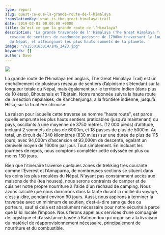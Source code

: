 ```yaml
---
type: report
slug: quest-ce-que-la-grande-route-de-l-himalaya
translationKey: what-is-the-great-himalaya-trail
date: 2019-02-01 00:00:00 +0000
title: Qu’est ce que la grande route de l’Himalaya?
description: 'La grande traversée de l''Himalaya (The Great Himalaya Trail) est un
  réseaux de sentiers de randonnée pedestre de 1700km traversant la longueur totale
  du Népal, et atteingnant les plus hauts sommets de la planète. '
image: "/v1550183014/IMG_2423.jpg"
keywords: []
author: Dave
---
```

![](https://res.cloudinary.com/wildernessprime/image/upload/w_800,dpr_auto/v1550183229/overview-map-5000.jpg)

La grande route de l’Himalaya (en anglais, The Great Himalaya Trail) est un enchaînement de plusieurs réseaux de sentiers d’alpinisme s’étendant sur la longueur totale du Népal, mais également sur le territoire Indien (dans plus de 10 états), Bhoutanais et Tibétain. Notre randonnée suivra la haute route de la section népalaises, de Kanchenjunga, à la frontière indienne, jusqu’à Hilsa, sur la frontière chinoise.

La raison pour laquelle cette traverse se nomme "haute route", est parce qu’elle emprunte les plus hauts sentiers praticables (jusqu’à maintenant) du pays, oscillants à une moyenne de 3750 mètres.    (12 000 pieds) d’altitude, incluant 2 sommets de plus de 6000m, et 18 passes de plus de 5000m. Au total, un circuit de 1340 kilomètres (830 miles) sur une durée de plus de 115 jours, avec 94,000m d’ascension et 93,000m de descente, égalant un dénivelé moyen de 1600m par jour. Tout simplement. En incluant les journées de repos, nous comptons compléter cette odyssée en plus ou moins 130 jours.

Bien que l’itinéraire traverse quelques zones de trekking très courante comme l’Everest et l’Annapurna, de nombreuses sections se situent dans les coins les plus reculées du Népal. N'ayant pas constamment accès aux maisons de thé (tea houses), nous serons contraints de camper et de cuisiner notre propre nourriture à l'aide d'un réchaud de camping. Nous avons calculé que nous dormirons dans la tante durant la moitié du voyage, c'est-à-dire, pendant environ 90 jours. Aussi, nous aspirons à terminer la traversée avec un minimum de soutien, c’est-à-dire sans guides ou porteurs, sauf si cela est absolument nécessaire pour notre sécurité à parce que la loi locale l’impose. Nous ferons appel aux services d’une compagnie de logistique et d’assistance basée à Katmandou qui organisera la livraison du matériel de réapprovisionnement nécessaire, principalement de nourriture et du combustible.